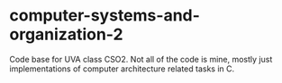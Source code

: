 # computer-systems-and-organization-2
Code base for UVA class CSO2. Not all of the code is mine, mostly just implementations of computer architecture related tasks in C. 

